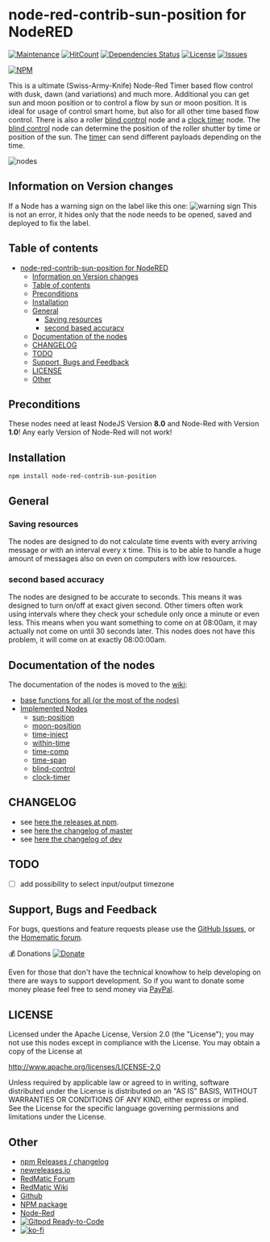 # node-red-contrib-sun-position for NodeRED

[![Maintenance](https://img.shields.io/badge/Maintained%3F-yes-green.svg)](https://github.com/rdmtc/node-red-contrib-sun-position/graphs/commit-activity)
[![HitCount](http://hits.dwyl.io/rdmtc/node-red-contrib-sun-position.svg)](http://hits.dwyl.io/rdmtc/node-red-contrib-sun-position)
[![Dependencies Status](https://img.shields.io/david/rdmtc/node-red-contrib-sun-position.svg)](https://david-dm.org/rdmtc/node-red-contrib-sun-position)
[![License](https://img.shields.io/badge/License-Apache%202.0-blue.svg)](https://opensource.org/licenses/Apache-2.0)
[![Issues](https://img.shields.io/github/issues/rdmtc/node-red-contrib-sun-position.svg?style=flat-square)](https://github.com/rdmtc/node-red-contrib-sun-position/issues)

[![NPM](https://nodei.co/npm/node-red-contrib-sun-position.png)](https://nodei.co/npm/node-red-contrib-sun-position/)

<!-- [![JavaScript Style Guide](https://img.shields.io/badge/code_style-standard-brightgreen.svg)](https://standardjs.com) -->

This is a ultimate (Swiss-Army-Knife) Node-Red Timer based flow control with dusk, dawn (and variations) and much more.
Additional you can get sun and moon position or to control a flow by sun or moon position. It is ideal for usage of control smart home, but also for all other time based flow control.
There is also a roller [blind control](https://github.com/rdmtc/node-red-contrib-sun-position/wiki/blind-control) node and a [clock timer](https://github.com/rdmtc/node-red-contrib-sun-position/wiki/clock-timer) node. The [blind control](https://github.com/rdmtc/node-red-contrib-sun-position/wiki/blind-control) node can determine the position of the roller shutter by time or position of the sun. The [timer](https://github.com/rdmtc/node-red-contrib-sun-position/wiki/clock-timer) can send different payloads depending on the time.

![nodes](https://user-images.githubusercontent.com/12692680/70033601-19d46a00-15b0-11ea-9e36-a7843e20ff85.png)

## Information on Version changes

If a Node has a warning sign on the label like this one:
![warning sign](https://user-images.githubusercontent.com/12692680/81336350-7977f980-90a9-11ea-8d14-fa412b83fe45.png)
This is not an error, it hides only that the node needs to be opened, saved and deployed to fix the label.

## Table of contents

- [node-red-contrib-sun-position for NodeRED](#node-red-contrib-sun-position-for-nodered)
  - [Information on Version changes](#information-on-version-changes)
  - [Table of contents](#table-of-contents)
  - [Preconditions](#preconditions)
  - [Installation](#installation)
  - [General](#general)
    - [Saving resources](#saving-resources)
    - [second based accuracy](#second-based-accuracy)
  - [Documentation of the nodes](#documentation-of-the-nodes)
  - [CHANGELOG](#changelog)
  - [TODO](#todo)
  - [Support, Bugs and Feedback](#support-bugs-and-feedback)
  - [LICENSE](#license)
  - [Other](#other)

## Preconditions

These nodes need at least NodeJS Version __8.0__ and Node-Red with Version __1.0__! Any early Version of Node-Red will not work!

## Installation

`npm install node-red-contrib-sun-position`

## General

### Saving resources

The nodes are designed to do not calculate time events with every arriving message or with an interval every x time. This is to be able to handle a huge amount of messages also on even on computers with low resources.

### second based accuracy

The nodes are designed to be accurate to seconds. This means it was designed to turn on/off at exact given second. Other timers often work using intervals where they check your schedule only once a minute or even less. This means when you want something to come on at 08:00am, it may actually not come on until 30 seconds later. This nodes does not have this problem, it will come on at exactly 08:00:00am.

## Documentation of the nodes

The documentation of the nodes is moved to the [wiki](https://github.com/rdmtc/node-red-contrib-sun-position/wiki):

- [base functions for all (or the most of the nodes)](https://github.com/rdmtc/node-red-contrib-sun-position/wiki/Base-Functions)
- [Implemented Nodes](https://github.com/rdmtc/node-red-contrib-sun-position/wiki)
  - [sun-position](https://github.com/rdmtc/node-red-contrib-sun-position/wiki/sun-position)
  - [moon-position](https://github.com/rdmtc/node-red-contrib-sun-position/wiki/moon-position)
  - [time-inject](https://github.com/rdmtc/node-red-contrib-sun-position/wiki/time-inject)
  - [within-time](https://github.com/rdmtc/node-red-contrib-sun-position/wiki/within-time)
  - [time-comp](https://github.com/rdmtc/node-red-contrib-sun-position/wiki/time-comp)
  - [time-span](https://github.com/rdmtc/node-red-contrib-sun-position/wiki/time-span)
  - [blind-control](https://github.com/rdmtc/node-red-contrib-sun-position/wiki/blind-control)
  - [clock-timer](https://github.com/rdmtc/node-red-contrib-sun-position/wiki/clock-timer)

## CHANGELOG

- see [here the releases at npm](https://github.com/rdmtc/node-red-contrib-sun-position/releases).
- see [here the changelog of master](https://github.com/rdmtc/node-red-contrib-sun-position/blob/HEAD/CHANGELOG.md)
- see [here the changelog of dev](https://github.com/rdmtc/node-red-contrib-sun-position/blob/dev/CHANGELOG.md)

## TODO

- [ ] add possibility to select input/output timezone

## Support, Bugs and Feedback

For bugs, questions and feature requests please use the
[GitHub Issues](https://github.com/rdmtc/node-red-contrib-sun-position/issues), or the [Homematic forum](https://homematic-forum.de/forum/viewforum.php?f=77).

:moneybag: Donations [![Donate](https://img.shields.io/badge/donate-PayPal-green.svg)](https://www.paypal.com/cgi-bin/webscr?cmd=_s-xclick&hosted_button_id=4PCF5YW5ASHBN)

Even for those that don't have the technical knowhow to help developing on there are ways to support development. So if you want to donate some money please feel free to send money via [PayPal](https://www.paypal.com/cgi-bin/webscr?cmd=_s-xclick&hosted_button_id=4PCF5YW5ASHBN).

## LICENSE

Licensed under the Apache License, Version 2.0 (the "License"); you may not use this nodes except in compliance with the License. You may obtain a copy of the License at

<http://www.apache.org/licenses/LICENSE-2.0>

Unless required by applicable law or agreed to in writing, software distributed
under the License is distributed on an "AS IS" BASIS, WITHOUT WARRANTIES OR
CONDITIONS OF ANY KIND, either express or implied. See the License for the
specific language governing permissions and limitations under the License.

## Other

- [npm Releases / changelog](https://github.com/rdmtc/node-red-contrib-sun-position/releases)
- [newreleases.io](https://newreleases.io/npm/node-red-contrib-sun-position)
- [RedMatic Forum](https://homematic-forum.de/forum/viewforum.php?f=77)
- [RedMatic Wiki](https://github.com/rdmtc/RedMatic/wiki)
- [Github](https://github.com/rdmtc/node-red-contrib-sun-position)
- [NPM package](https://www.npmjs.com/package/node-red-contrib-sun-position)
- [Node-Red](https://flows.nodered.org/node/node-red-contrib-sun-position)
- [![Gitpod Ready-to-Code](https://img.shields.io/badge/Gitpod-Ready--to--Code-blue?logo=gitpod)](https://gitpod.io/#https://github.com/rdmtc/node-red-contrib-sun-position)
- [![ko-fi](https://www.ko-fi.com/img/githubbutton_sm.svg)](https://ko-fi.com/U7U3315ED)
